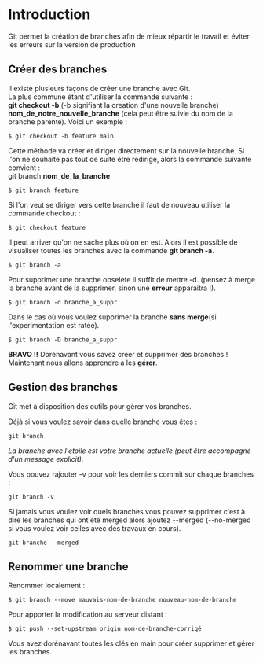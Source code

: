 # Introduction  

Git permet la création de branches afin de mieux répartir le travail et éviter les erreurs sur la version de production
## Créer des branches  
Il existe plusieurs façons de créer une branche avec Git.  
La plus commune étant d'utiliser la commande suivante :  
 **git checkout -b** (-b signifiant la creation d'une nouvelle branche) **nom_de_notre_nouvelle_branche** (cela peut être suivie du nom de la branche parente). Voici un exemple :  
````
$ git checkout -b feature main
````
Cette méthode va créer et diriger directement sur la nouvelle branche.
Si l'on ne souhaite pas tout de suite être redirigé, alors la commande suivante convient :  
git branch **nom_de_la_branche** 

````
$ git branch feature
````
Si l'on veut se diriger vers cette branche il faut de nouveau utiliser la commande checkout : 

````
$ git checkout feature
````

Il peut arriver qu'on ne sache plus où on en est. Alors il est possible de visualiser toutes les branches avec la commande **git branch -a**.

````
$ git branch -a
````

Pour supprimer une branche obselète il suffit de mettre -d. (pensez à merge la branche avant de la supprimer, sinon une **erreur** apparaitra !).

````
$ git branch -d branche_a_suppr
````

Dans le cas où vous voulez supprimer la branche **sans merge**(si l'experimentation est ratée).

```
$ git branch -D branche_a_suppr
```

**BRAVO !!** Dorénavant vous savez créer et supprimer des branches ! 
Maintenant nous allons apprendre à les **gérer**.

## Gestion des branches
  
Git met à disposition des outils pour gérer vos branches.

Déjà si vous voulez savoir dans quelle branche vous êtes : 
```
git branch
```
*La branche avec l'étoile est votre branche actuelle (peut être accompagné d'un message explicit).*

Vous pouvez rajouter -v pour voir les derniers commit sur chaque branches : 
```
git branch -v
```

Si jamais vous voulez voir quels branches vous pouvez supprimer c'est à dire les branches qui ont été merged alors ajoutez --merged (--no-merged si vous voulez voir celles avec des travaux en cours).

```
git branche --merged
```

## Renommer une branche

Renommer localement : 
```
$ git branch --move mauvais-nom-de-branche nouveau-nom-de-branche
```

Pour apporter la modification au serveur distant : 
```
$ git push --set-upstream origin nom-de-branche-corrigé
```
Vous avez dorénavant toutes les clés en main pour créer supprimer et gérer les branches.